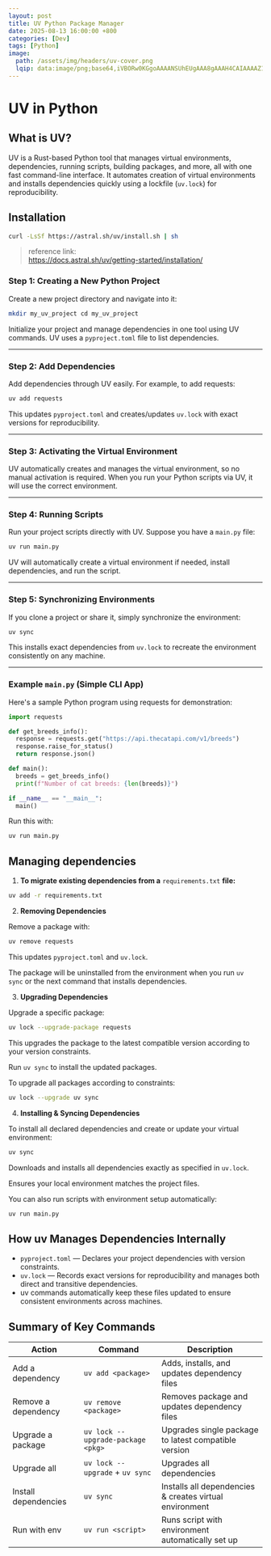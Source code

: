 ```yaml
---
layout: post
title: UV Python Package Manager
date: 2025-08-13 16:00:00 +800
categories: [Dev]
tags: [Python]
image:
  path: /assets/img/headers/uv-cover.png
  lqip: data:image/png;base64,iVBORw0KGgoAAAANSUhEUgAAA8gAAAH4CAIAAAAZ1VPRAALJIklEQVR4Aeyah5IbuxVE0aQ3h/eUv8L//1MOm/NumxaKp9TVZInO4e1d1QgDXNyMHgyG+vj59+Od
---
```


# UV in Python

## What is UV?

UV is a Rust-based Python tool that manages virtual environments, dependencies, running scripts, building packages, and more, all with one fast command-line interface. It automates creation of virtual environments and installs dependencies quickly using a lockfile (`uv.lock`) for reproducibility.

## Installation

```bash
curl -LsSf https://astral.sh/uv/install.sh | sh
```

> reference link:  
> <https://docs.astral.sh/uv/getting-started/installation/>

### Step 1: Creating a New Python Project

Create a new project directory and navigate into it:

```bash
mkdir my_uv_project cd my_uv_project
```

Initialize your project and manage dependencies in one tool using UV commands. UV uses a `pyproject.toml` file to list dependencies.

---

### Step 2: Add Dependencies

Add dependencies through UV easily. For example, to add requests:

```bash
uv add requests
```

This updates `pyproject.toml` and creates/updates `uv.lock` with exact versions for reproducibility.

---

### Step 3: Activating the Virtual Environment

UV automatically creates and manages the virtual environment, so no manual activation is required. When you run your Python scripts via UV, it will use the correct environment.

---

### Step 4: Running Scripts

Run your project scripts directly with UV. Suppose you have a `main.py` file:

```bash
uv run main.py
```

UV will automatically create a virtual environment if needed, install dependencies, and run the script.

---

### Step 5: Synchronizing Environments

If you clone a project or share it, simply synchronize the environment:

```bash
uv sync
```

This installs exact dependencies from `uv.lock` to recreate the environment consistently on any machine.

---

### Example `main.py` (Simple CLI App)

Here's a sample Python program using requests for demonstration:

```python
import requests

def get_breeds_info():
  response = requests.get("https://api.thecatapi.com/v1/breeds")
  response.raise_for_status()
  return response.json()

def main():
  breeds = get_breeds_info()
  print(f"Number of cat breeds: {len(breeds)}")

if __name__ == "__main__":
  main()
```

Run this with:

```bash
uv run main.py
```

## **Managing dependencies**

1. **To migrate existing dependencies from a** `requirements.txt` **file:**

```bash
uv add -r requirements.txt
```

2. **Removing Dependencies**

Remove a package with:

```bash
uv remove requests
```

This updates `pyproject.toml` and `uv.lock`.

The package will be uninstalled from the environment when you run `uv sync` or the next command that installs dependencies.

3. **Upgrading Dependencies**

Upgrade a specific package:

```bash
uv lock --upgrade-package requests
```

This upgrades the package to the latest compatible version according to your version constraints.

Run `uv sync` to install the updated packages.

To upgrade all packages according to constraints:

```bash
uv lock --upgrade uv sync
```

4. **Installing & Syncing Dependencies**

To install all declared dependencies and create or update your virtual environment:

```bash
uv sync
```

Downloads and installs all dependencies exactly as specified in `uv.lock`.

Ensures your local environment matches the project files.

You can also run scripts with environment setup automatically:

```bash
uv run main.py
```

## How uv Manages Dependencies Internally

- `pyproject.toml` — Declares your project dependencies with version constraints.
- `uv.lock` — Records exact versions for reproducibility and manages both direct and transitive dependencies.
- uv commands automatically keep these files updated to ensure consistent environments across machines.

## Summary of Key Commands

| **Action**           | **Command**                       | **Description**                                         |
| -------------------- | --------------------------------- | ------------------------------------------------------- |
| Add a dependency     | `uv add <package>`                | Adds, installs, and updates dependency files            |
| Remove a dependency  | `uv remove <package>`             | Removes package and updates dependency files            |
| Upgrade a package    | `uv lock --upgrade-package <pkg>` | Upgrades single package to latest compatible version    |
| Upgrade all          | `uv lock --upgrade` + `uv sync`   | Upgrades all dependencies                               |
| Install dependencies | `uv sync`                         | Installs all dependencies & creates virtual environment |
| Run with env         | `uv run <script>`                 | Runs script with environment automatically set up       |

